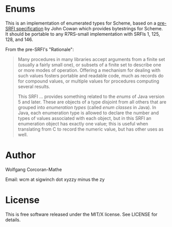 # Enums

This is an implementation of enumerated types for Scheme, based on a
[pre-SRFI specification](https://bitbucket.org/cowan/r7rs-wg1-infra/src/default/EnumsCowan.md)
by John Cowan which provides bytestrings for Scheme.  It should be
portable to any R7RS-small implementation with SRFIs 1, 125, 128,
and 146.

From the pre-SRFI's "Rationale":

> Many procedures in many libraries accept arguments from a finite set
> (usually a fairly small one), or subsets of a finite set to describe
> one or more modes of operation.  Offering a mechanism for dealing with
> such values fosters portable and readable code, much as records do for
> compound values, or multiple values for procedures computing several
> results.
>
> This SRFI ...  provides something related to the *enums* of Java
> version 5 and later.  These are objects of a type disjoint from all
> others that are grouped into *enumeration types* (called *enum
> classes* in Java).  In Java, each enumeration type is allowed to
> declare the number and types of values associated with each object,
> but in this SRFI an enumeration object has exactly one value; this is
> useful when translating from C to record the numeric value, but has
> other uses as well.

# Author

Wolfgang Corcoran-Mathe

Email: wcm at sigwinch dot xyzzy minus the zy

# License

This is free software released under the MIT/X license.  See
LICENSE for details.
